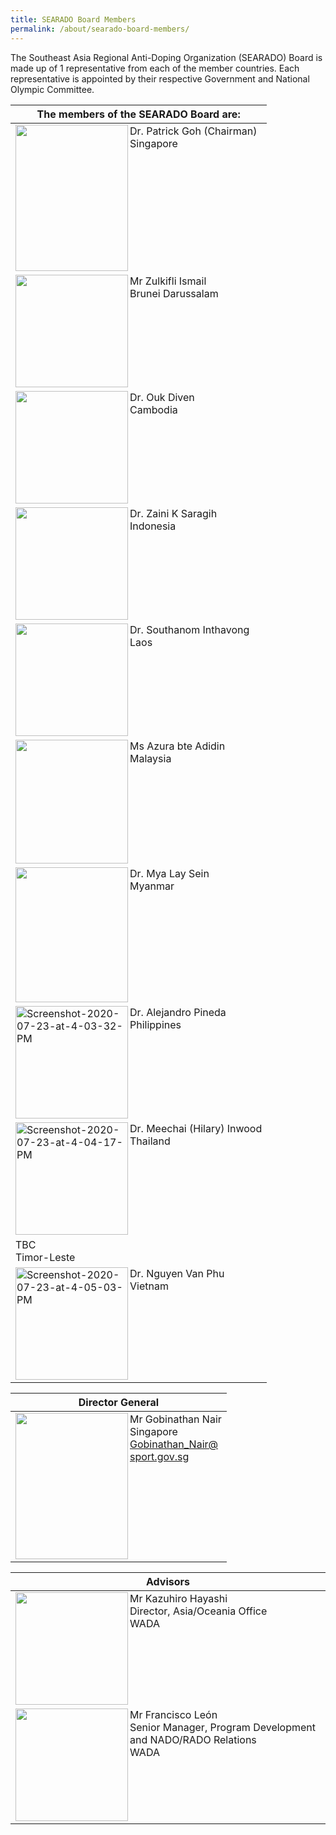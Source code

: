 ```yaml
---
title: SEARADO Board Members
permalink: /about/searado-board-members/
---
```

The Southeast Asia Regional Anti-Doping Organization (SEARADO) Board is made up of 1 representative from each of the member countries. Each representative is appointed by their respective Government and National Olympic Committee.

|  The members of the SEARADO Board are:  |
| --- |
|  <a><img align="left" src="https://i.ibb.co/ck2sVbN/Screenshot-2020-07-23-at-3-20-09-PM.png" style="border:none;width:180px;height:234px;" /></a>Dr. Patrick Goh (Chairman)<br>Singapore  |
|  <a><img align="left" src="https://i.ibb.co/2j4Z021/Screenshot-2020-07-23-at-4-14-29-PM.png"  style="border:none;width:180px;height:180px;"></a>Mr Zulkifli Ismail<br>Brunei Darussalam  |
|  <a><img align="left" src="https://i.ibb.co/W540QFB/Screenshot-2020-07-23-at-4-13-50-PM.png" style="border:none;width:180px;height:180px;"></a>Dr. Ouk Diven<br>Cambodia  |
|  <a><img align="left" src="https://i.ibb.co/z2NRGjv/Screenshot-2020-07-23-at-4-12-53-PM.png" style="border:none;width:180px;height:180px;"></a>Dr. Zaini K Saragih<br>Indonesia  |
|  <a><img align="left" src="https://i.ibb.co/H4289r6/Screenshot-2020-07-23-at-4-11-39-PM.png"  style="border:none;width:180px;height:180px;"></a>Dr. Southanom Inthavong<br>Laos  |
|  <a><img align="left" src="https://i.ibb.co/FsY88Rm/Screenshot-2020-07-23-at-3-52-28-PM.png" style="border:none;width:180px;height:198px;"></a>Ms Azura bte Adidin<br>Malaysia  |
|  <a><img align="left" src="https://i.ibb.co/smNHWcv/Screenshot-2020-07-23-at-4-10-59-PM.png" style="border:none;width:180px;height:216px;"></a>Dr. Mya Lay Sein<br>Myanmar  |
|  <a><img align="left" src="https://i.ibb.co/5jSb20R/Screenshot-2020-07-23-at-4-03-32-PM.png" alt="Screenshot-2020-07-23-at-4-03-32-PM" style="border:none;width:180px;height:180px;"></a>Dr. Alejandro Pineda<br>Philippines  |
|  <a><img align="left" src="https://i.ibb.co/B2SS21N/Screenshot-2020-07-23-at-4-04-17-PM.png" alt="Screenshot-2020-07-23-at-4-04-17-PM" style="border:none;width:180px;height:180px;"></a>Dr. Meechai (Hilary) Inwood<br>Thailand  |
|  TBC<br>Timor-Leste  |
|  <a><img align="left" src="https://i.ibb.co/R2TNLh2/Screenshot-2020-07-23-at-4-05-03-PM.png" alt="Screenshot-2020-07-23-at-4-05-03-PM" style="border:none;width:180px;height:180px;"></a>Dr. Nguyen Van Phu<br>Vietnam  |

|  Director General  |
| --- |
|  <a><img align="left" src="https://i.ibb.co/3zZ0JDv/Screenshot-2020-07-23-at-3-43-27-PM.png"  style="border:none;width:180px;height:234px;"></a>Mr Gobinathan Nair<br>Singapore<br>Gobinathan_Nair@sport.gov.sg  |

|  Advisors  |
| --- |
|  <a><img align="left" src="https://i.ibb.co/C7fHx4v/Screenshot-2020-07-23-at-4-15-22-PM.png"  style="border:none;width:180px;height:180px;"></a>Mr Kazuhiro Hayashi<br>Director, Asia/Oceania Office<br>WADA  |
|  <a><img align="left" src="https://i.ibb.co/rHw7X15/Screenshot-2020-07-23-at-4-15-59-PM.png" style="border:none;width:180px;height:180px;"></a>Mr Francisco León<br>Senior Manager, Program Development and NADO/RADO Relations<br>WADA  |

